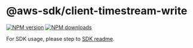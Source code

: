 # @aws-sdk/client-timestream-write

[![NPM version](https://img.shields.io/npm/v/@aws-sdk/client-timestream-write/rc.svg)](https://www.npmjs.com/package/@aws-sdk/client-timestream-write)
[![NPM downloads](https://img.shields.io/npm/dm/@aws-sdk/client-timestream-write.svg)](https://www.npmjs.com/package/@aws-sdk/client-timestream-write)

For SDK usage, please step to [SDK readme](https://github.com/aws/aws-sdk-js-v3).
